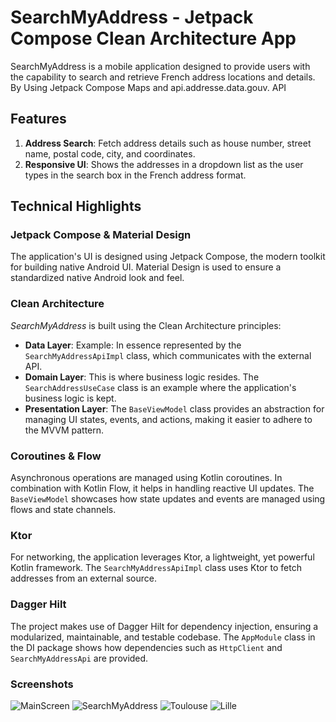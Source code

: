 # SearchMyAddress - Jetpack Compose Clean Architecture App

SearchMyAddress is a mobile application designed to provide users with the capability to search and retrieve French address locations and details. 
By Using Jetpack Compose Maps and api.addresse.data.gouv. API

## **Features**

1. **Address Search**: Fetch address details such as house number, street name, postal code, city, and coordinates.
2. **Responsive UI**: Shows the addresses in a dropdown list as the user types in the search box in the French address format.

## **Technical Highlights**

### **Jetpack Compose & Material Design**
The application's UI is designed using Jetpack Compose, the modern toolkit for building native Android UI. 
Material Design is used to ensure a standardized native Android look and feel.

### **Clean Architecture**
*SearchMyAddress* is built using the Clean Architecture principles:

- **Data Layer**: Example: In essence represented by the `SearchMyAddressApiImpl` class, which communicates with the external API.
- **Domain Layer**: This is where business logic resides. The `SearchAddressUseCase` class is an example where the application's business logic is kept.
- **Presentation Layer**: The `BaseViewModel` class provides an abstraction for managing UI states, events, and actions, making it easier to adhere to the MVVM pattern.

### **Coroutines & Flow**
Asynchronous operations are managed using Kotlin coroutines. In combination with Kotlin Flow, it helps in handling reactive UI updates. The `BaseViewModel` showcases how state updates and events are managed using flows and state channels.

### **Ktor**
For networking, the application leverages Ktor, a lightweight, yet powerful Kotlin framework. The `SearchMyAddressApiImpl` class uses Ktor to fetch addresses from an external source.

### **Dagger Hilt**
The project makes use of Dagger Hilt for dependency 
injection, ensuring a modularized, maintainable, and testable codebase. The `AppModule` class in the DI package shows how dependencies such as `HttpClient` and `SearchMyAddressApi` are provided.

### **Screenshots**

![MainScreen](https://github.com/Borislav91/SearchMyAddress/assets/14141206/bd7ffde2-6d1c-4232-bed8-d4076df6efd9)
![SearchMyAddress](https://github.com/Borislav91/SearchMyAddress/assets/14141206/215fc1b9-c0b3-4c10-a16e-0ef4d3690d81)
![Toulouse](https://github.com/Borislav91/SearchMyAddress/assets/14141206/5d13c131-de21-47c0-a07a-d31a350b5416)
![Lille](https://github.com/Borislav91/SearchMyAddress/assets/14141206/506a7b8e-3ea7-4a66-a33e-e86da45e9557)
